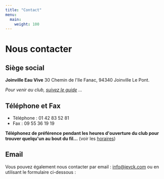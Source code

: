 ```yaml
---
title: "Contact"
menu:
  main:
    weight: 100
---
```


# Nous contacter

## Siège social

**Joinville Eau Vive**
30 Chemin de l'Ile Fanac, 94340 Joinville Le Pont.

_Pour venir au club, [suivez le guide](/club/localisation/) ..._

## Téléphone et Fax

* Téléphone : 01 42 83 52 81
* Fax : 09 55 36 19 19

**Téléphonez de préférence pendant les heures d'ouverture du club pour trouver quelqu'un au bout du fil...** (voir les [horaires](/club/horaires/))

## Email

Vous pouvez également nous contacter par email : <a href="&#109;&#97;&#105;&#108;&#116;&#111;&#58;&#105;&#110;&#102;&#111;&#64;&#106;&#101;&#118;&#99;&#107;&#46;&#99;&#111;&#109;">&#105;&#110;&#102;&#111;&#64;&#106;&#101;&#118;&#99;&#107;&#46;&#99;&#111;&#109;</a> ou en utilisant le formulaire ci-dessous :
